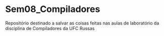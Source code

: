 # Sem08_Compiladores
Repositório destinado a salvar as coisas feitas nas aulas de laboratório da disciplina de Compiladores da UFC Russas
